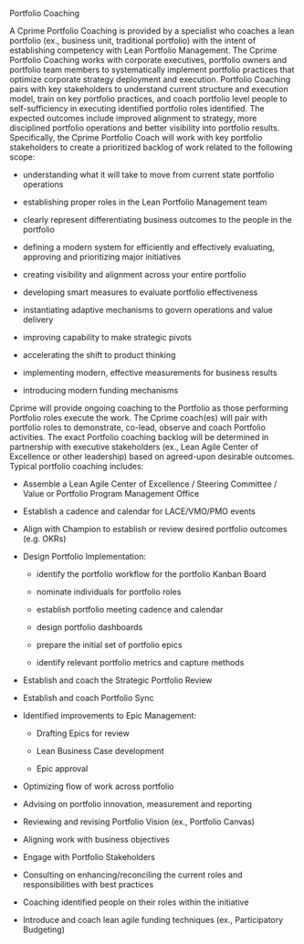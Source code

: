 Portfolio Coaching

A Cprime Portfolio Coaching is provided by a specialist who coaches a
lean portfolio (ex., business unit, traditional portfolio) with the
intent of establishing competency with Lean Portfolio Management. The
Cprime Portfolio Coaching works with corporate executives, portfolio
owners and portfolio team members to systematically implement portfolio
practices that optimize corporate strategy deployment and execution.
Portfolio Coaching pairs with key stakeholders to understand current
structure and execution model, train on key portfolio practices, and
coach portfolio level people to self-sufficiency in executing identified
portfolio roles identified. The expected outcomes include improved
alignment to strategy, more disciplined portfolio operations and better
visibility into portfolio results. Specifically, the Cprime Portfolio
Coach will work with key portfolio stakeholders to create a prioritized
backlog of work related to the following scope:

-   understanding what it will take to move from current state portfolio
    operations

-   establishing proper roles in the Lean Portfolio Management team

-   clearly represent differentiating business outcomes to the people in
    the portfolio

-   defining a modern system for efficiently and effectively evaluating,
    approving and prioritizing major initiatives

-   creating visibility and alignment across your entire portfolio

-   developing smart measures to evaluate portfolio effectiveness

-   instantiating adaptive mechanisms to govern operations and value
    delivery

-   improving capability to make strategic pivots

-   accelerating the shift to product thinking

-   implementing modern, effective measurements for business results

-   introducing modern funding mechanisms

Cprime will provide ongoing coaching to the Portfolio as those
performing Portfolio roles execute the work. The Cprime coach(es) will
pair with portfolio roles to demonstrate, co-lead, observe and coach
Portfolio activities. The exact Portfolio coaching backlog will be
determined in partnership with executive stakeholders (ex., Lean Agile
Center of Excellence or other leadership) based on agreed-upon desirable
outcomes. Typical portfolio coaching includes:

-   Assemble a Lean Agile Center of Excellence / Steering Committee /
    Value or Portfolio Program Management Office

-   Establish a cadence and calendar for LACE/VMO/PMO events

-   Align with Champion to establish or review desired portfolio
    outcomes (e.g. OKRs)

-   Design Portfolio Implementation:

    -   identify the portfolio workflow for the portfolio Kanban Board

    -   nominate individuals for portfolio roles

    -   establish portfolio meeting cadence and calendar

    -   design portfolio dashboards

    -   prepare the initial set of portfolio epics

    -   identify relevant portfolio metrics and capture methods

-   Establish and coach the Strategic Portfolio Review

-   Establish and coach Portfolio Sync

-   Identified improvements to Epic Management:

    -   Drafting Epics for review

    -   Lean Business Case development

    -   Epic approval

-   Optimizing flow of work across portfolio

-   Advising on portfolio innovation, measurement and reporting

-   Reviewing and revising Portfolio Vision (ex., Portfolio Canvas)

-   Aligning work with business objectives

-   Engage with Portfolio Stakeholders

-   Consulting on enhancing/reconciling the current roles and
    responsibilities with best practices

-   Coaching identified people on their roles within the initiative

-   Introduce and coach lean agile funding techniques (ex.,
    Participatory Budgeting)
